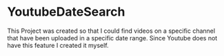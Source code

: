 # YoutubeDateSearch

This Project was created so that I could find videos on a specific channel that have been uploaded in a specific date range. Since Youtube does not have this feature I created it myself.
